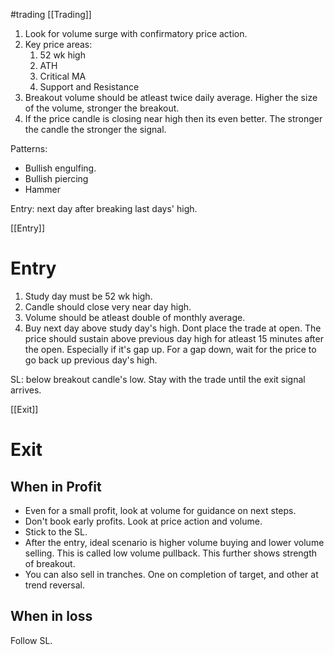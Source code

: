
#trading [[Trading]]



1. Look for volume surge with confirmatory price action.
2. Key price areas:
	1. 52 wk high
	2. ATH
	3. Critical MA
	4. Support and Resistance
3. Breakout volume should be atleast twice daily average. Higher the size of the volume, stronger the breakout.
4. If the price candle is closing near high then its even better. The stronger the candle the stronger the signal.

Patterns:
* Bullish engulfing.
* Bullish piercing
* Hammer

Entry: next day after breaking last days' high.

[[Entry]]

# Entry

1. Study day must be 52 wk high.
2. Candle should close very near day high.
3. Volume should be atleast double of monthly average.
4. Buy next day above study day's high. Dont place the trade at open. The price should sustain above previous day high for atleast 15 minutes after the open. Especially if it's gap up. For a gap down, wait for the price to go back up previous day's high.

SL: below breakout candle's low.
Stay with the trade until the exit signal arrives.

[[Exit]]

# Exit
## When in Profit

* Even for a small profit, look at volume for guidance on next steps.
* Don't book early profits. Look at price action and volume.
* Stick to the SL.
* After the entry, ideal scenario is higher volume buying and lower volume selling. This is called low volume pullback. This further shows strength of breakout.
* You can also sell in tranches. One on completion of target, and other at trend reversal.


## When in loss
Follow SL.


